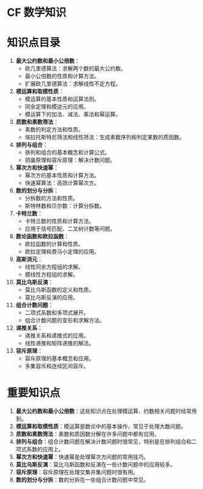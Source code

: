 # CF 数学知识

# 知识点目录

1. **最大公约数和最小公倍数**：
    - 欧几里德算法：求解两个数的最大公约数。
    - 最小公倍数的性质和计算方法。
    - 扩展欧几里德算法：求解线性不定方程。
2. **模运算和取模性质**：
    - 模运算的基本性质和运算法则。
    - 同余定理和模逆元的应用。
    - 模运算下的加法、减法、乘法和幂运算。
3. **质数和素数筛法**：
    - 素数的判定方法和性质。
    - 埃拉托斯特尼筛法和线性筛法：生成素数序列和判定某数的质因数。
4. **排列与组合**：
    - 排列和组合的基本概念和计算公式。
    - 鸽巢原理和容斥原理：解决计数问题。
5. **幂次方和快速幂**：
    - 幂次方的基本性质和计算方法。
    - 快速幂算法：高效计算幂次方。
6. **数的划分与分拆**：
    - 分拆数的方法和性质。
    - 斯特林数和贝尔数：计算分拆数。
7. **卡特兰数**：
    - 卡特兰数的性质和计算方法。
    - 应用于括号匹配、二叉树计数等问题。
8. **数论函数和欧拉函数**：
    - 欧拉函数的计算和性质。
    - 欧拉定理和费马小定理的应用。
9. **高斯消元**：
    - 线性同余方程组的求解。
    - 模线性方程组的求解。
10. **莫比乌斯反演**：
    - 莫比乌斯函数的定义和性质。
    - 莫比乌斯反演的应用。
11. **组合计数问题**：
    - 二项式系数和多项式展开。
    - 组合计数问题的变形和求解方法。
12. **递推关系**：
    - 递推关系和递推式的应用。
    - 线性递推和矩阵递推的解法。
13. **容斥原理**：
    - 容斥原理的基本概念和应用。
    - 多集容斥和连续区间容斥。

# 重要知识点

1. **最大公约数和最小公倍数**：这些知识点在处理模运算、约数相关问题时经常用到。
2. **模运算和取模性质**：模运算是数论中的基本操作，常见于处理大数问题。
3. **质数和素数筛法**：素数和质因数分解在许多问题中都有应用。
4. **排列与组合**：组合计数问题在解决计数问题时很常见，特别是在排列组合和二项式系数的应用上。
5. **幂次方和快速幂**：快速幂是处理幂次方问题的常用技巧。
6. **莫比乌斯反演**：莫比乌斯函数和反演在一些计数问题中的应用较多。
7. **容斥原理**：容斥原理在处理交集并集问题时很有用。
8. **数的划分与分拆**：数的分拆在一些组合计数问题中常见。
